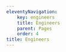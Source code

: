 ```yaml
---
eleventyNavigation:
    key: engineers
    title: Engineers
    parent: Pages
    order: 4
title: Engineers
---
```


